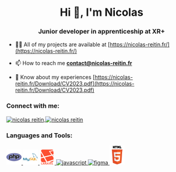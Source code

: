 <h1 align="center">Hi 👋, I'm Nicolas</h1>
<h3 align="center">Junior developer in apprenticeship at XR+</h3>


- 👨‍💻 All of my projects are available at [https://nicolas-reitin.fr/](https://nicolas-reitin.fr/)

- 📫 How to reach me **contact@nicolas-reitin.fr**

- 📄 Know about my experiences [https://nicolas-reitin.fr/Download/CV2023.pdf](https://nicolas-reitin.fr/Download/CV2023.pdf)

<h3 align="left">Connect with me:</h3>
<p align="left">
    <a href="https://linkedin.com/in/nicolasreitin" target="blank">
        <img align="center" src="https://raw.githubusercontent.com/rahuldkjain/github-profile-readme-generator/master/src/images/icons/Social/linked-in-alt.svg" alt="nicolas reitin" height="30" width="40" />
    </a>
    <a href="https://www.facebook.com/nicolas.reitin.3" target="blank">
        <img align="center" src="https://raw.githubusercontent.com/jmnote/z-icons/master/svg/facebook.svg" alt="nicolas reitin" height="40" width="40" />
    </a>
</p>

<h3 align="left">Languages and Tools:</h3>
<p align="left"> 
    <a href="https://www.php.net" target="_blank" rel="noreferrer"> 
        <img src="https://raw.githubusercontent.com/devicons/devicon/master/icons/php/php-original.svg" alt="php" width="40" height="40"/> 
    </a> 
    <a href="https://www.mysql.com/" target="_blank" rel="noreferrer"> 
        <img src="https://raw.githubusercontent.com/devicons/devicon/master/icons/mysql/mysql-original-wordmark.svg" alt="mysql" width="40" height="40"/> 
    </a> 
    <a href="https://laravel.com/" target="_blank" rel="noreferrer"> 
        <img src="https://raw.githubusercontent.com/devicons/devicon/master/icons/laravel/laravel-plain-wordmark.svg" alt="laravel" width="40" height="40"/> 
    </a>  
    <a href="https://developer.mozilla.org/en-US/docs/Web/JavaScript" target="_blank" rel="noreferrer"> 
        <img src="https://raw.githubusercontent.com/jmnote/z-icons/master/svg/javascript.svg" alt="javascript" width="40" height="40"/> 
    </a>  
    <a href="https://laravel.com/" target="_blank" rel="noreferrer"> 
        <img src="https://www.vectorlogo.zone/logos/figma/figma-icon.svg" alt="figma" width="40" height="40"/> 
    </a> 
    <a href="https://laravel.com/" target="_blank" rel="noreferrer"> 
        <img src="https://raw.githubusercontent.com/devicons/devicon/master/icons/html5/html5-original-wordmark.svg" alt="html" width="40" height="50"/> 
    </a> 

</p>
